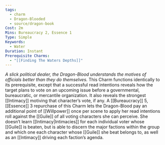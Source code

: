 ```yaml
---
tags:
  - charm
  - Dragon-Blooded
  - source/dragon-book
Cost: 2m
Mins: Bureaucracy 2, Essence 1
Type: Simple
Keywords:
  - Water
Duration: Instant
Prerequisite Charms:
  - "[[Finding The Waters Depths]]"
---
```

*A slick political dealer, the Dragon-Blood understands the motives of officials better than they do themselves.*
This Charm functions identically to its prerequisite, except that a successful read intentions reveals how the target plans to vote on an upcoming issue before a governmental, bureaucratic, or mercantile organization. It also reveals the strongest [[Intimacy]] motiving that character’s vote, if any. A [[Bureaucracy]] 5, [[Essence]] 3 repurchase of this Charm lets the Dragon-Blood pay an additional point of [[Willpower]] once per scene to apply her read intentions roll against the [[Guile]] of all voting characters she can perceive. She doesn’t learn [[Intimacy|Intimacies]] for each individual voter whose [[Guile]] is beaten, but is able to discern the major factions within the group and which one each character whose [[Guile]] she beat belongs to, as well as an [[Intimacy]] driving each faction’s agenda.